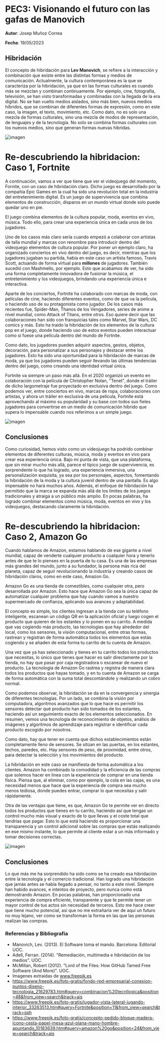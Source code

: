 # PEC3: Visionando el futuro con las gafas de Manovich

**Autor**: Josep Muñoz Correa

**Fecha**: 19/05/2023

## Hibridación

El concepto de hibridación para **Lev Manovich**, se refiere a la interacción y combinación que existe entre las distintas formas y medios de comunicación. Actualmente, la cultura contemporánea es la que se caracteriza por la hibridación, ya que en las formas culturales es cuando más se mezclan y combinan continuamente. Por ejemplo, cine, fotografía, televisión, se han visto transformadas y combinadas con la llegada de la era digital. No se han vuelto medios aislados, sino más bien, nuevos medios híbridos, que se combinan de diferentes formas de expresión, como en este caso, la imagen, el texto, movimiento, etc. 
Como dato, no es solo una mezcla de formas culturales, sino una mezcla de modos de representación, de lenguajes y de la tecnología. No solo se combina formas culturales con los nuevos medios, sino que generan formas nuevas híbridas. 

![imagen](https://github.com/Josepyy/PEC3_Manovich_Reloaded/assets/133910072/37cfeb50-6c21-4c38-86f8-fa12b7cbcad8) 

# Re-descubriendo la hibridacion: Caso 1, Fortnite

A continuación, vamos a ver que tiene que ver el videojuego del momento, Fornite, con un caso de hibridación claro.
Dicho juego es desarrollado por la compañía Epic Games en la cual ha sido una revolución total en la industria del entretenimiento digital. Es un juego de supervivencia que combina elementos de construcción, disparos en un mundo virtual donde solo puede quedar uno en pie. 

El juego combina elementos de la cultura popular, moda, eventos en vivo, música. Todo ello, para crear una experiencia única en cada unos de los jugadores. 

Uno de los casos más claro sería cuando empezó a colaborar con artistas de talla mundial y marcas con renombre para introducir dentro del videojuego elementos de cultura popular. Por poner un ejemplo claro, ha organizado conciertos en vivo dentro del juego, es decir, mientras que los jugadores jugaban su partida, había en este caso un artista famoso, Travis Scott, actuando de forma virtual para **millones** de jugadores. También sucedió con Mashmello, por ejemplo. Esto que acabamos de ver, ha sido una forma completamente innovadora de fusionar la música, el entretenimiento y los videojuegos, brindando una experiencia única e interactiva. 

 Aparte de los conciertos, Fortnite ha colaborado con marcas de moda, con películas de cine, haciendo diferentes eventos, como de que va la película, o haciendo uso de su protagonista como jugador. De los casos más recientes fue, Spider-Man, Thanos de los Vengadores, series de anime a nivel mundial, como Attack of Titans, entre otros. Eso quiere decir que las colaboraciones han sido con franquicias tales como Marvel, Star Wars, DC comics y más. Esto ha traído la hibridación de los elementos de la cultura pop en el juego, donde haciendo uso de estos eventos pueden interactuar como si fuese una película dentro del mundo de Fortnite. 
 
 Como dato, los jugadores pueden adquirir aspectos, gestos, objetos, decoración, para personalizar a sus personajes y destacar entre los jugadores. Esto ha sido una oportunidad para la hibridación de marcas de moda, ya que los jugadores pueden seguir llevando las últimas tendencias dentro del juego, como creando una identidad virtual única. 
 
Fortnite va siempre un paso más allá. En el 2020 organizó un evento en colaboración con la película de Christopher Nolan, "Tenet", donde el tráiler de dicho largometraje fue proyectado en exclusiva dentro del juego. Como podemos ver, entre conciertos en vivo, marcas de ropa, colaboraciones con artistas, y ahora un tráiler en exclusiva de una película, Fortnite está aprovechando al máximo su popularidad y su base con todos sus fieles jugadores para convertirse en un medio de comunicación híbrido que supera lo impensable cuando nos referimos a un simple juego. 

![imagen](https://github.com/Josepyy/PEC3_Manovich_Reloaded/assets/133910072/49388763-e313-4890-a5d2-0266636e9148)
 
## Conclusiones 
Como curiosidad, hemos visto como un videojuego ha podrido combinar elementos de diferentes culturas, música, moda y eventos en vivo para crear esa experiencia única. Bajo mi punta de vista, que una plataforma, que sin mirar mucho más allá, parece el típico juego de supervivencia, es sorprendente lo que ha logrado, una experiencia inmersiva, una personalización exquisita, ya sea por los personajes, aspectos, fomentando la hibridación de la moda y la cultura juvenil dentro de una pantalla. Es algo impensable no hará muchos años. Además, el enfoque de hibridación ha permitido que la marca se expanda más allá de los límites de los juegos tradicionales y atraiga a un público más amplio. En pocas palabras, ha logrado combinar elementos como música, moda, eventos en vivo y los videojuegos, destacando claramente la hibridación. 

# Re-descubriendo la hibridacion: Caso 2, Amazon Go

Cuando hablamos de Amazon, estamos hablando de ese gigante a nivel mundial, capaz de venderte cualquier producto a cualquier hora y tenerlo antes de que te lo pienses en la puerta de tu casa. Es una de las empresas más grandes del mundo, junto a su fundador, la persona más rica del planeta, capaz de seguir revolucionando la industria y creando casos de hibridación claros, como en este caso, Amazon Go. 

Amazon Go es una tienda de comestibles, como cualquier otra, pero desarrollada por Amazon. Esto hace que Amazon Go sea la única capaz de automatizar cualquier problema que hay cuando vamos a nuestro supermercado de confianza, aplicando sus avances y adaptabilidad. 

El concepto es simple, los clientes ingresan a la tienda con su teléfono inteligente, escanean un código QR en la aplicación oficial y luego cogen el producto que quieren de los estantes y lo ponen en su carrito. A medida que vas cogiendo más producto, las tecnologías que hay alrededor del local, como los sensores, la visión computacional, entre otras formas, rastrean y registran de forma automática todos los elementos que estás cogiendo y se añaden de esta forma tu carrito de tu cuenta de Amazon. 

Una vez que ya has seleccionado y tienes en tu carrito todos los productos que necesitas, lo único que tienes que hacer es salir directamente por la tienda, no hay que pasar por caja registradora o escanear de nuevo el producto. La tecnología de Amazon Go rastrea y registra de manera clara todos los productos que hayas tomado, y en tu cuenta de Amazon se carga de forma automática con la suma total descontándote y realizando un cobro normal. 

Como podemos observar, la hibridación se da en la convergencia y sinergia de diferentes tecnologías. Por un lado, se combina la visión por computadora, algoritmos avanzados que lo que hace es permitir los sensores detectar qué producto han sido tomados de los estantes, haciendo así un seguimiento exacto de los elementos seleccionados. En resumen, vemos una tecnología de reconocimiento de objetos, análisis de imágenes y algoritmos de aprendizaje para registrar e identificar cada producto escogido por nosotros. 

Como dato, hay que tener en cuenta que dichos establecimientos están completamente lleno de sensores. Se sitúan en las puertas, en los estantes, techos, paredes, etc. Hay sensores de peso, de proximidad, entre otros, para detectar la selección y los movimientos del producto. 

La hibridación en este caso se manifiesta de forma automática a los clientes. Amazon ha combinado la comodidad y la eficiencia de las compras que solemos hacer en línea con la experiencia de comprar en una tienda física. Piensa que, al eliminar, como por ejemplo, la cola en las cajas, es una necesidad menos que hace que la experiencia de compra sea mucho menos tediosa, donde puedes entrar, comprar lo que necesitas y salir rápidamente. 

Otra de las ventajas que tiene, es que, Amazon Go te permite ver en directo todos los productos que tienes en tu carrito, haciendo así que tengas un control mucho más visual y exacto de lo que llevas y el coste total que tendrías que pagar. Esto lo que está haciendo es proporcionar una transparencia y un control adicional sobre las compras que estás realizando en ese mismo instante, lo que permite al cliente estar a un más informado y tomar decisiones correctas. 

![imagen](https://github.com/Josepyy/PEC3_Manovich_Reloaded/assets/133910072/34e48999-7602-470a-848e-82cc60d51b34)

## Conclusiones
Lo que más me ha sorprendido ha sido como se ha creado esa hibridación entre la tecnología y el comercio tradicional. Han logrado una hibridación que jamás antes se había llegado a pensar, no tanto a este nivel. Siempre han habido avances, e intentos de proyecto, pero nunca como está demostrando Amazon. En pocas palabras, han proporcionado una experiencia de compra eficiente, transparente y que te permite tener un mayor control de tus actos sin necesidad de terceros. Esto me hace creer que tiene mucho potencial, así que no me extrañaría ver de aquí un futuro no muy lejano, ver como se transforman la forma en las que las personas realizan las compras. 

### Referencias y Bibliografía
- Manovich, Lev. (2013). El Software toma el mando. Barcelona: Editorial UOC.
- Adell, Ferran. (2014). "Remediación, multimedia e hibridación de los medios". UOC.
- McMillan, Robert (2012). "Lord of the Files: How GitHub Tamed Free Software (And More)". UOC.
- Imagenes extraidas de www.freepik.es 
- https://www.freepik.es/foto-gratis/fondo-red-empresarial-conexion-puntos-diseno-tecnologia_21629783.htm#query=combinacion%20tecnllogica&position=48&from_view=search&track=ais
- https://www.freepik.es/foto-gratis/jugador-vista-lateral-jugando-interior_33263513.htm#query=Fortnite&position=11&from_view=search&track=sph
- https://www.freepik.es/foto-gratis/concepto-pedido-bloque-madera-icono-cesta-papel-mesa-azul-plana-mano-hombre-apuntando_10183639.htm#query=amazon%20go&position=24&from_view=search&track=ais
          
